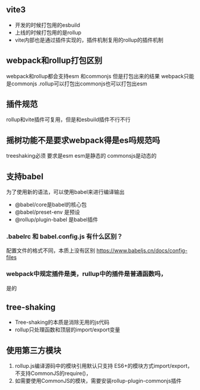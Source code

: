 ##  vite3
- 开发的时候打包用的esbuild
- 上线的时候打包用的是rollup
- vite内部也是通过插件实现的，插件机制复用的rollup的插件机制

## webpack和rollup打包区别
webpack和rollup都会支持esm 和commonjs
但是打包出来的结果 webpack只能是commonjs .rollup可以打包出commonjs也可以打包出esm


## 插件规范
rollup和vite插件可复用，但是和esbuild插件不行不行


## 摇树功能不是要求webpack得是es吗规范吗
  treeshaking必须 要求是esm 
  esm是静态的 commonsjs是动态的


## 支持babel
为了使用新的语法，可以使用babel来进行编译输出
- @babel/core是babel的核心包
- @babel/preset-env 是预设
- @rollup/plugin-babel 是babel插件

### .babelrc 和 babel.config.js 有什么区别？ 
配置文件的格式不同，本质上没有区别
https://www.babeljs.cn/docs/config-files

### webpack中规定插件是类，rullup中的插件是普通函数吗，
是的

## tree-shaking
- Tree-shaking的本质是消除无用的js代码
- rollup只处理函数和顶层的import/export变量


## 使用第三方模块

1. rollup.js编译源码中的模块引用默认只支持 ES6+的模块方式import/export，不支持CommonJS的require()，
2. 如需要使用CommonJS的模块，需要安装rollup-plugin-commonjs插件
